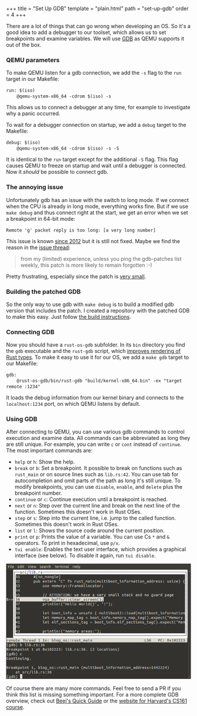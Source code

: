 +++
title = "Set Up GDB"
template = "plain.html"
path = "set-up-gdb"
order = 4
+++

There are a lot of things that can go wrong when developing an OS. So it's a good idea to add a debugger to our toolset, which allows us to set breakpoints and examine variables. We will use [GDB](https://www.gnu.org/software/gdb/) as QEMU supports it out of the box.

### QEMU parameters
To make QEMU listen for a gdb connection, we add the `-s` flag to the `run` target in our Makefile:

```make
run: $(iso)
	@qemu-system-x86_64 -cdrom $(iso) -s
```
This allows us to connect a debugger at any time, for example to investigate why a panic occurred.

To wait for a debugger connection on startup, we add a `debug` target to the Makefile:

```make
debug: $(iso)
	@qemu-system-x86_64 -cdrom $(iso) -s -S
```
It is identical to the `run` target except for the additional `-S` flag. This flag causes QEMU to freeze on startup and wait until a debugger is connected. Now it _should_ be possible to connect gdb.

### The annoying issue
Unfortunately gdb has an issue with the switch to long mode. If we connect when the CPU is already in long mode, everything works fine. But if we use `make debug` and thus connect right at the start, we get an error when we set a breakpoint in 64-bit mode:

```
Remote 'g' packet reply is too long: [a very long number]
```
This issue is known [since 2012][gdb issue patch] but it is still not fixed. Maybe we find the reason in the [issue thread][gdb issue thread]:

[gdb issue patch]: http://www.cygwin.com/ml/gdb-patches/2012-03/msg00116.html
[gdb issue thread]: https://sourceware.org/bugzilla/show_bug.cgi?id=13984#c11

> from my (limited) experience, unless you ping the gdb-patches list weekly, this patch is more likely to remain forgotten :-)

Pretty frustrating, especially since the patch is [very small][gdb patch commit].

[gdb patch commit]: https://github.com/phil-opp/binutils-gdb/commit/9e88c451844ad38bb82fe77d1f388c87c41b4520

### Building the patched GDB
So the only way to use gdb with `make debug` is to build a modified gdb version that includes the patch. I created a repository with the patched GDB to make this easy. Just follow [the build instructions].

[the build instructions]: https://github.com/phil-opp/binutils-gdb#gdb-for-64-bit-rust-operating-systems

### Connecting GDB
Now you should have a `rust-os-gdb` subfolder. In its `bin` directory you find the `gdb` executable and the `rust-gdb` script, which [improves rendering of Rust types]. To make it easy to use it for our OS, we add a `make gdb` target to our Makefile:

[improves rendering of Rust types]: https://michaelwoerister.github.io/2015/03/27/rust-xxdb.html

```make
gdb:
	@rust-os-gdb/bin/rust-gdb "build/kernel-x86_64.bin" -ex "target remote :1234"
```
It loads the debug information from our kernel binary and connects to the `localhost:1234` port, on which QEMU listens by default.

### Using GDB
After connecting to QEMU, you can use various gdb commands to control execution and examine data. All commands can be abbreviated as long they are still unique. For example, you can write `c` or `cont` instead of `continue`. The most important commands are:

- `help` or `h`: Show the help.
- `break` or `b`: Set a breakpoint. It possible to break on functions such as `rust_main` or on source lines such as `lib.rs:42`. You can use tab for autocompletion and omit parts of the path as long it's still unique. To modify breakpoints, you can use `disable`, `enable`, and `delete` plus the breakpoint number.
- `continue` or `c`: Continue execution until a breakpoint is reached.
- `next` or `n`: Step over the current line and break on the next line of the function. Sometimes this doesn't work in Rust OSes.
- `step` or `s`: Step into the current line, i.e. jump to the called function. Sometimes this doesn't work in Rust OSes.
- `list` or `l`: Shows the source code around the current position.
- `print` or `p`: Prints the value of a variable. You can use Cs `*` and `&` operators. To print in hexadecimal, use `p/x`.
- `tui enable`: Enables the text user interface, which provides a graphical interface (see below). To disable it again, run `tui disable`.

![gdb text user interface](gdb-tui-screenshot.png)

Of course there are many more commands. Feel free to send a PR if you think this list is missing something important. For a more complete GDB overview, check out [Beej's Quick Guide][bggdb] or the [website for Harvard's CS161 course][CS161].

[bggdb]: http://beej.us/guide/bggdb/
[CS161]: http://www.eecs.harvard.edu/~cs161/resources/gdb.html
